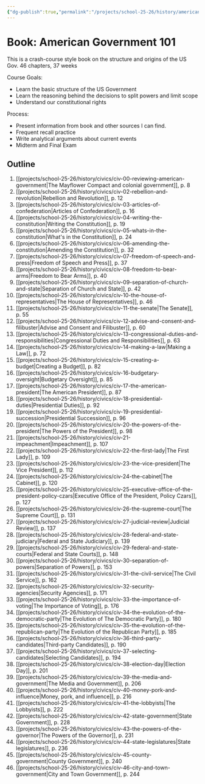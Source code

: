 ```yaml
---
{"dg-publish":true,"permalink":"/projects/school-25-26/history/american-gov-101/"}
---
```



# Book: American Government 101

This is a crash-course style book on the structure and origins of the US Gov.
46 chapters, 37 weeks

Course Goals: 
- Learn the basic structure of the US Government
- Learn the reasoning behind the decisions to split powers and limit scope
- Understand our constitutional rights

 Process:
 - Present information from book and other sources I can find.
 - Frequent recall practice
 - Write analytical arguments about current events
 - Midterm and Final Exam
 
## Outline

1. [[projects/school-25-26/history/civics/civ-00-reviewing-american-government\|The Mayflower Compact and colonial government]], p. 8
2. [[projects/school-25-26/history/civics/civ-02-rebellion-and-revolution\|Rebellion and Revolution]], p. 12
3. [[projects/school-25-26/history/civics/civ-03-articles-of-confederation\|Articles of Confederation]], p. 16
4. [[projects/school-25-26/history/civics/civ-04-writing-the-constitution\|Writing the Constitution]], p. 19
5. [[projects/school-25-26/history/civics/civ-05-whats-in-the-constitution\|What's in the Constitution]], p. 24
6. [[projects/school-25-26/history/civics/civ-06-amending-the-constitution\|Amending the Constitution]], p. 32
7. [[projects/school-25-26/history/civics/civ-07-freedom-of-speech-and-press\|Freedom of Speech and Press]], p. 37
8. [[projects/school-25-26/history/civics/civ-08-freedom-to-bear-arms\|Freedom to Bear Arms]], p. 40
9. [[projects/school-25-26/history/civics/civ-09-separation-of-church-and-state\|Separation of Church and State]], p. 42
10. [[projects/school-25-26/history/civics/civ-10-the-house-of-representatives\|The House of Representatives]], p. 46
11. [[projects/school-25-26/history/civics/civ-11-the-senate\|The Senate]], p. 55
12. [[projects/school-25-26/history/civics/civ-12-advise-and-consent-and-filibuster\|Advise and Consent and Filibuster]], p. 60
13. [[projects/school-25-26/history/civics/civ-13-congressional-duties-and-responsibilities\|Congressional Duties and Responsibilities]], p. 63
14. [[projects/school-25-26/history/civics/civ-14-making-a-law\|Making a Law]], p. 72
15. [[projects/school-25-26/history/civics/civ-15-creating-a-budget\|Creating a Budget]], p. 82
16. [[projects/school-25-26/history/civics/civ-16-budgetary-oversight\|Budgetary Oversight]], p. 85
17. [[projects/school-25-26/history/civics/civ-17-the-american-president\|The American President]], p. 87
18. [[projects/school-25-26/history/civics/civ-18-presidential-duties\|Presidential Duties]], p. 92
19. [[projects/school-25-26/history/civics/civ-19-presidential-succession\|Presidential Succession]], p. 96
20. [[projects/school-25-26/history/civics/civ-20-the-powers-of-the-president\|The Powers of the President]], p. 98
21. [[projects/school-25-26/history/civics/civ-21-impeachment\|Impeachment]], p. 107
22. [[projects/school-25-26/history/civics/civ-22-the-first-lady\|The First Lady]], p. 109
23. [[projects/school-25-26/history/civics/civ-23-the-vice-president\|The Vice President]], p. 112
24. [[projects/school-25-26/history/civics/civ-24-the-cabinet\|The Cabinet]], p. 120
25. [[projects/school-25-26/history/civics/civ-25-executive-office-of-the-president-policy-czars\|Executive Office of the President, Policy Czars]], p. 127
26. [[projects/school-25-26/history/civics/civ-26-the-supreme-court\|The Supreme Court]], p. 131
27. [[projects/school-25-26/history/civics/civ-27-judicial-review\|Judicial Review]], p. 137
28. [[projects/school-25-26/history/civics/civ-28-federal-and-state-judiciary\|Federal and State Judiciary]], p. 139
29. [[projects/school-25-26/history/civics/civ-29-federal-and-state-courts\|Federal and State Courts]], p. 148
30. [[projects/school-25-26/history/civics/civ-30-separation-of-powers\|Separation of Powers]], p. 153
31. [[projects/school-25-26/history/civics/civ-31-the-civil-service\|The Civil Service]], p. 162
32. [[projects/school-25-26/history/civics/civ-32-security-agencies\|Security Agencies]], p. 171
33. [[projects/school-25-26/history/civics/civ-33-the-importance-of-voting\|The Importance of Voting]], p. 176
34. [[projects/school-25-26/history/civics/civ-34-the-evolution-of-the-democratic-party\|The Evolution of The Democratic Party]], p. 180
35. [[projects/school-25-26/history/civics/civ-35-the-evolution-of-the-republican-party\|The Evolution of the Republican Party]], p. 185
36. [[projects/school-25-26/history/civics/civ-36-third-party-candidates\|Third-party Candidates]], p. 190
37. [[projects/school-25-26/history/civics/civ-37-selecting-candidates\|Selecting Candidates]], p. 194
38. [[projects/school-25-26/history/civics/civ-38-election-day\|Election Day]], p. 201
39. [[projects/school-25-26/history/civics/civ-39-the-media-and-government\|The Media and Government]], p. 206
40. [[projects/school-25-26/history/civics/civ-40-money-pork-and-influence\|Money, pork, and influence]], p. 216
41. [[projects/school-25-26/history/civics/civ-41-the-lobbyists\|The Lobbyists]], p. 222
42. [[projects/school-25-26/history/civics/civ-42-state-government\|State Government]], p. 228
43. [[projects/school-25-26/history/civics/civ-43-the-powers-of-the-governor\|The Powers of the Governor]], p. 231
44. [[projects/school-25-26/history/civics/civ-44-state-legislatures\|State legislatures]], p. 236
45. [[projects/school-25-26/history/civics/civ-45-county-government\|County Government]], p. 240
46. [[projects/school-25-26/history/civics/civ-46-city-and-town-government\|City and Town Government]], p. 244
